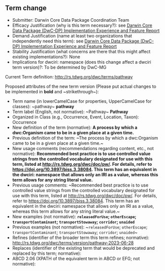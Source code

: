 ## Term change

* Submitter: Darwin Core Data Package Coordination Team
* Efficacy Justification (why is this term necessary?): see [Darwin Core Data Package (DwC-DP) Implementation Experience and Feature Report](https://gbif.github.io/dwc-dp/docs/dwc_dp_implementation_feature_reports.pdf)
* Demand Justification (name at least two organizations that independently need this term): see [Darwin Core Data Package (DwC-DP) Implementation Experience and Feature Report](https://gbif.github.io/dwc-dp/docs/dwc_dp_implementation_feature_reports.pdf)
* Stability Justification (what concerns are there that this might affect existing implementations?): None
* Implications for dwciri: namespace (does this change affect a dwciri term version)?: To be determined by DwC-MG

Current Term definition: http://rs.tdwg.org/dwc/terms/pathway

Proposed attributes of the new term version (Please put actual changes to be implemented in **bold** and ~strikethrough~):

* Term name (in lowerCamelCase for properties, UpperCamelCase for classes): ~pathway~ **pathway**
* Term label (English, not normative): ~Pathway~ **Pathway**
* Organized in Class (e.g., Occurrence, Event, Location, Taxon): Occurrence
* New definition of the term (normative): **A process by which a dwc:Organism came to be in a given place at a given time.**
* Previous definition of the term: ~The process by which a dwc:Organism came to be in a given place at a given time.~
* New usage comments (recommendations regarding content, etc., not normative): **Recommended best practice is to use controlled value strings from the controlled vocabulary designated for use with this term, listed at http://rs.tdwg.org/dwc/doc/pw/. For details, refer to https://doi.org/10.3897/biss.3.38084. This term has an equivalent in the dwciri: namespace that allows only an IRI as a value, whereas this term allows for any string literal value.** 
* Previous usage comments: ~Recommended best practice is to use controlled value strings from the controlled vocabulary designated for use with this term, listed at http://rs.tdwg.org/dwc/doc/pw/. For details, refer to https://doi.org/10.3897/biss.3.38084. This term has an equivalent in the dwciri: namespace that allows only an IRI as a value, whereas this term allows for any string literal value.~
* New examples (not normative): **`releasedForUse`; `otherEscape`; `transportContaminant`; `transportStowaway`; `corridor`; `unaided`**
* Previous examples (not normative): ~`releasedForUse`; `otherEscape`; `transportContaminant`; `transportStowaway`; `corridor`; `unaided`~
* Refines (identifier of the broader term this term refines; normative): http://rs.tdwg.org/dwc/terms/version/pathway-2023-06-28
* Replaces (identifier of the existing term that would be deprecated and replaced by this term; normative): 
* ABCD 2.06 (XPATH of the equivalent term in ABCD or EFG; not normative): 
